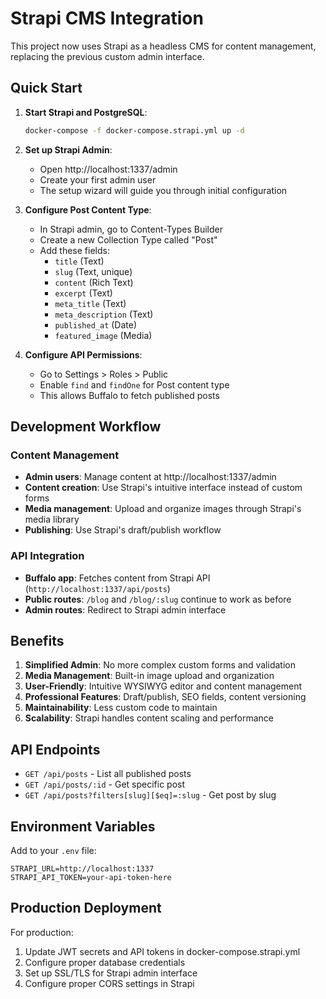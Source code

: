 # Strapi CMS Integration

This project now uses Strapi as a headless CMS for content management, replacing the previous custom admin interface.

## Quick Start

1. **Start Strapi and PostgreSQL**:
   ```bash
   docker-compose -f docker-compose.strapi.yml up -d
   ```

2. **Set up Strapi Admin**:
   - Open http://localhost:1337/admin
   - Create your first admin user
   - The setup wizard will guide you through initial configuration

3. **Configure Post Content Type**:
   - In Strapi admin, go to Content-Types Builder
   - Create a new Collection Type called "Post"
   - Add these fields:
     - `title` (Text)
     - `slug` (Text, unique)
     - `content` (Rich Text)
     - `excerpt` (Text)
     - `meta_title` (Text)
     - `meta_description` (Text)
     - `published_at` (Date)
     - `featured_image` (Media)

4. **Configure API Permissions**:
   - Go to Settings > Roles > Public
   - Enable `find` and `findOne` for Post content type
   - This allows Buffalo to fetch published posts

## Development Workflow

### Content Management
- **Admin users**: Manage content at http://localhost:1337/admin
- **Content creation**: Use Strapi's intuitive interface instead of custom forms
- **Media management**: Upload and organize images through Strapi's media library
- **Publishing**: Use Strapi's draft/publish workflow

### API Integration
- **Buffalo app**: Fetches content from Strapi API (`http://localhost:1337/api/posts`)
- **Public routes**: `/blog` and `/blog/:slug` continue to work as before
- **Admin routes**: Redirect to Strapi admin interface

## Benefits

1. **Simplified Admin**: No more complex custom forms and validation
2. **Media Management**: Built-in image upload and organization
3. **User-Friendly**: Intuitive WYSIWYG editor and content management
4. **Professional Features**: Draft/publish, SEO fields, content versioning
5. **Maintainability**: Less custom code to maintain
6. **Scalability**: Strapi handles content scaling and performance

## API Endpoints

- `GET /api/posts` - List all published posts
- `GET /api/posts/:id` - Get specific post
- `GET /api/posts?filters[slug][$eq]=:slug` - Get post by slug

## Environment Variables

Add to your `.env` file:
```
STRAPI_URL=http://localhost:1337
STRAPI_API_TOKEN=your-api-token-here
```

## Production Deployment

For production:
1. Update JWT secrets and API tokens in docker-compose.strapi.yml
2. Configure proper database credentials
3. Set up SSL/TLS for Strapi admin interface
4. Configure proper CORS settings in Strapi
